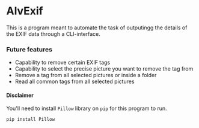 # AlvExif
This is a program meant to automate the task of outputingg the details of the EXIF data through a CLI-interface.

### Future features

- Capability to remove certain EXIF tags
- Capability to select the precise picture you want to remove the tag from
- Remove a tag from all selected pictures or inside a folder
- Read all common tags from all selected pictures

#### Disclaimer

You'll need to install `Pillow` library on `pip` for this program to run.

```
pip install Pillow
```